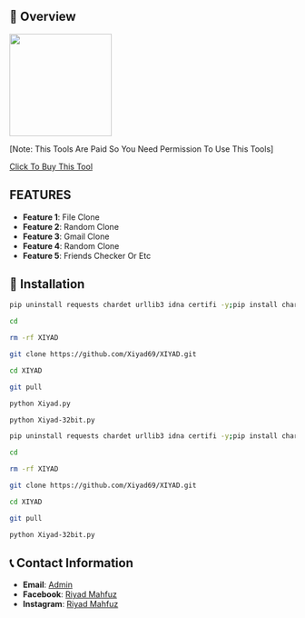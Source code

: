 ## :star2: Overview

<img src="./Picsart_24-04-08_14-40-27-285.jpg" width="180" alt="">

[Note: This Tools Are Paid So You Need Permission To Use This Tools]

[Click To Buy This Tool](https://wa.me/+8801778271406)

## FEATURES
- **Feature 1**: File Clone
- **Feature 2**: Random Clone
- **Feature 3**: Gmail Clone
- **Feature 4**: Random Clone
- **Feature 5**: Friends Checker Or Etc

## :rocket: Installation

```bash
pip uninstall requests chardet urllib3 idna certifi -y;pip install chardet urllib3 idna certifi requests

cd

rm -rf XIYAD

git clone https://github.com/Xiyad69/XIYAD.git

cd XIYAD

git pull

python Xiyad.py

python Xiyad-32bit.py 
```

```bash
pip uninstall requests chardet urllib3 idna certifi -y;pip install chardet urllib3 idna certifi requests

cd

rm -rf XIYAD

git clone https://github.com/Xiyad69/XIYAD.git

cd XIYAD

git pull

python Xiyad-32bit.py 
```
## :telephone_receiver: Contact Information

- **Email**: [Admin](xiyadmahfuz@gmail.com)
- **Facebook**: [Riyad Mahfuz](https://www.facebook.com/Xiyad.404.XD)
- **Instagram**: [Riyad Mahfuz](https://instagram.com/xiyad420)

